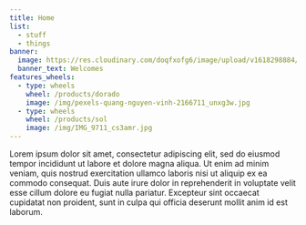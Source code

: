 ```yaml
---
title: Home
list:
  - stuff
  - things
banner:
  image: https://res.cloudinary.com/doqfxofg6/image/upload/v1618298884/pexels-tobias-bj%C3%B8rkli-2387966_1_hdtbjr.jpg
  banner_text: Welcomes
features_wheels:
  - type: wheels
    wheel: /products/dorado
    image: /img/pexels-quang-nguyen-vinh-2166711_unxg3w.jpg
  - type: wheels
    wheel: /products/sol
    image: /img/IMG_9711_cs3amr.jpg
---
```

Lorem ipsum dolor sit amet, consectetur adipiscing elit, sed do eiusmod tempor incididunt ut labore et dolore magna aliqua. Ut enim ad minim veniam, quis nostrud exercitation ullamco laboris nisi ut aliquip ex ea commodo consequat. Duis aute irure dolor in reprehenderit in voluptate velit esse cillum dolore eu fugiat nulla pariatur. Excepteur sint occaecat cupidatat non proident, sunt in culpa qui officia deserunt mollit anim id est laborum.